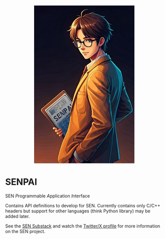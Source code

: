 <p align="center">
  <img src="assets/logos/senpai.png" width=320 />
</p>

# SENPAI

SEN *P*rogrammable *A*pplication *I*nterface

Contains API definitions to develop for SEN. Currently contains only C/C++ headers but support for other languages (think Python library) may be added later.

See the [SEN Substack](https://senlabs.substack.com/) and watch the [Twitter/X profile](https://x.com/labs_sen) for more information on the SEN project.
